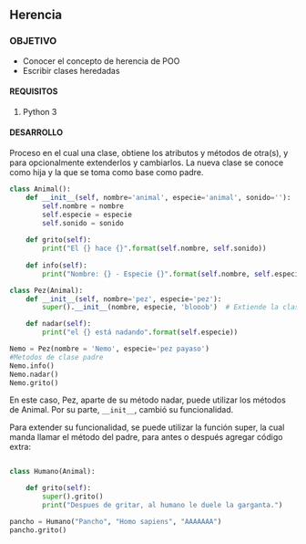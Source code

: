 

## Herencia

### OBJETIVO

- Conocer el concepto de herencia de POO
- Escribir clases heredadas

#### REQUISITOS

1. Python 3

#### DESARROLLO

Proceso en el cual una clase, obtiene los atributos y métodos de otra(s), y para opcionalmente extenderlos y cambiarlos. La nueva clase se conoce como hija y la que se toma como base como padre.

```python
class Animal():
    def __init__(self, nombre='animal', especie='animal', sonido=''):
        self.nombre = nombre
        self.especie = especie
        self.sonido = sonido
    
    def grito(self):
        print("El {} hace {}".format(self.nombre, self.sonido))
    
    def info(self):
        print("Nombre: {} - Especie {}".format(self.nombre, self.especie))

class Pez(Animal):
    def __init__(self, nombre='pez', especie='pez'):
        super().__init__(nombre, especie, 'blooob')  # Extiende la clase

    def nadar(self):
        print("el {} está nadando".format(self.especie))

Nemo = Pez(nombre = 'Nemo', especie='pez payaso')
#Metodos de clase padre
Nemo.info()
Nemo.nadar()
Nemo.grito()

```

En este caso, Pez, aparte de su método nadar, puede utilizar los métodos de Animal.
Por su parte, `__init__`, cambió su funcionalidad.

Para extender su funcionalidad, se puede utilizar la función super, la cual 
manda llamar el método del padre, para antes o después agregar código extra:

```python

class Humano(Animal):

    def grito(self):
        super().grito()
        print("Despues de gritar, al humano le duele la garganta.")

pancho = Humano("Pancho", "Homo sapiens", "AAAAAAA")
pancho.grito()
```
